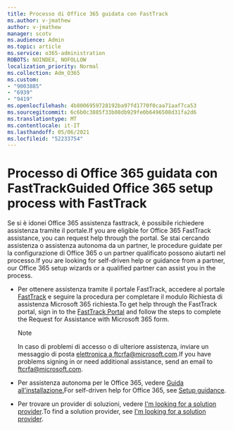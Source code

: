 ```yaml
---
title: Processo di Office 365 guidata con FastTrack
ms.author: v-jmathew
author: v-jmathew
manager: scotv
ms.audience: Admin
ms.topic: article
ms.service: o365-administration
ROBOTS: NOINDEX, NOFOLLOW
localization_priority: Normal
ms.collection: Adm_O365
ms.custom:
- "9003885"
- "6939"
- "9419"
ms.openlocfilehash: 4b8006959728192ba97fd1770f0caa71aaf7ca53
ms.sourcegitcommit: 6c6b0c3885f33b08db929fe0b6496508d31fa2d6
ms.translationtype: MT
ms.contentlocale: it-IT
ms.lasthandoff: 05/06/2021
ms.locfileid: "52233754"
---
```

# <a name="guided-office-365-setup-process-with-fasttrack"></a><span data-ttu-id="75dcb-102">Processo di Office 365 guidata con FastTrack</span><span class="sxs-lookup"><span data-stu-id="75dcb-102">Guided Office 365 setup process with FastTrack</span></span>

<span data-ttu-id="75dcb-103">Se si è idonei Office 365 assistenza fasttrack, è possibile richiedere assistenza tramite il portale.</span><span class="sxs-lookup"><span data-stu-id="75dcb-103">If you are eligible for Office 365 FastTrack assistance, you can request help through the portal.</span></span> <span data-ttu-id="75dcb-104">Se stai cercando assistenza o assistenza autonoma da un partner, le procedure guidate per la configurazione di Office 365 o un partner qualificato possono aiutarti nel processo.</span><span class="sxs-lookup"><span data-stu-id="75dcb-104">If you are looking for self-driven help or guidance from a partner, our Office 365 setup wizards or a qualified partner can assist you in the process.</span></span>

- <span data-ttu-id="75dcb-105">Per ottenere assistenza tramite il portale FastTrack, accedere al portale [FastTrack](https://go.microsoft.com/fwlink/?linkid=2125443) e seguire la procedura per completare il modulo Richiesta di assistenza Microsoft 365 richiesta.</span><span class="sxs-lookup"><span data-stu-id="75dcb-105">To get help through the FastTrack portal, sign in to the [FastTrack Portal](https://go.microsoft.com/fwlink/?linkid=2125443) and follow the steps to complete the Request for Assistance with Microsoft 365 form.</span></span>

    > [!NOTE]
    > <span data-ttu-id="75dcb-106">In caso di problemi di accesso o di ulteriore assistenza, inviare un messaggio di posta [elettronica a ftcrfa@microsoft.com](mailto:ftcrfa@microsoft.com).</span><span class="sxs-lookup"><span data-stu-id="75dcb-106">If you have problems signing in or need additional assistance, send an email to [ftcrfa@microsoft.com](mailto:ftcrfa@microsoft.com).</span></span>

- <span data-ttu-id="75dcb-107">Per assistenza autonoma per le Office 365, vedere [Guida all'installazione.](https://go.microsoft.com/fwlink/?linkid=2125827)</span><span class="sxs-lookup"><span data-stu-id="75dcb-107">For self-driven help for Office 365, see [Setup guidance](https://go.microsoft.com/fwlink/?linkid=2125827).</span></span>
- <span data-ttu-id="75dcb-108">Per trovare un provider di soluzioni, vedere [I'm looking for a solution provider](https://go.microsoft.com/fwlink/?linkid=2125918).</span><span class="sxs-lookup"><span data-stu-id="75dcb-108">To find a solution provider, see [I'm looking for a solution provider](https://go.microsoft.com/fwlink/?linkid=2125918).</span></span>